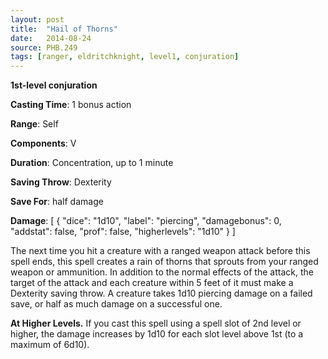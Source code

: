 ```yaml
---
layout: post
title:  "Hail of Thorns"
date:   2014-08-24
source: PHB.249
tags: [ranger, eldritchknight, level1, conjuration]
---
```


**1st-level conjuration**

**Casting Time**: 1 bonus action

**Range**: Self

**Components**: V

**Duration**: Concentration, up to 1 minute

**Saving Throw**: Dexterity

**Save For**: half damage

**Damage**: [ { "dice": "1d10", "label": "piercing", "damagebonus": 0, "addstat": false, "prof": false, "higherlevels": "1d10" } ]

The next time you hit a creature with a ranged weapon attack before this spell ends, this spell creates a rain of thorns that sprouts from your ranged weapon or ammunition. In addition to the normal effects of the attack, the target of the attack and each creature within 5 feet of it must make a Dexterity saving throw. A creature takes 1d10 piercing damage on a failed save, or half as much damage on a successful one.

**At Higher Levels.** If you cast this spell using a spell slot of 2nd level or higher, the damage increases by 1d10 for each slot level above 1st (to a maximum of 6d10).